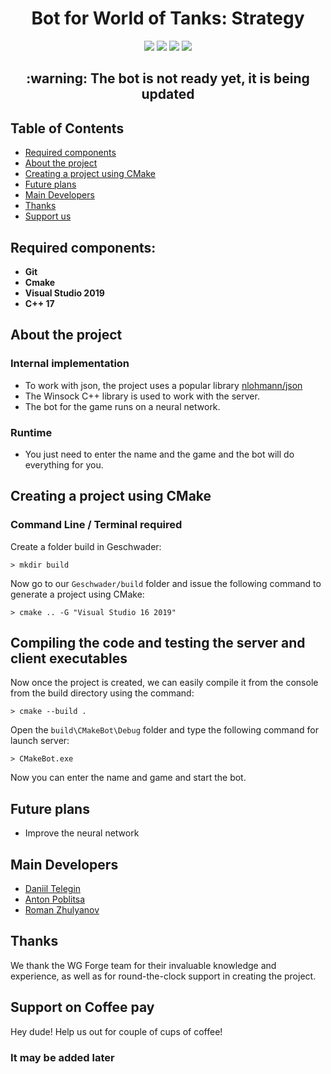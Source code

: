 <h1 align="center">Bot for World of Tanks: Strategy</h1>

<p align="center">

<img src="https://img.shields.io/badge/made%20by-Geschwader-green" >

<img src="https://img.shields.io/badge/platform-windows-lightgrey">

<img src="https://badges.frapsoft.com/os/v1/open-source.svg?v=103" >

<img src="https://img.shields.io/badge/status-down-green">

</p>

<h2 align="center">:warning: <b>The bot is not ready yet, it is being updated</b></h2>

## Table of Contents
- [Required components](#required-components)
- [About the project](#about-the-project)
- [Creating a project using CMake](#creating-a-project-using-cmake)
- [Future plans](#future-plans)
- [Main Developers](#main-developers)
- [Thanks](#thanks)
- [Support us](#support-on-coffee-pay)


## Required components:
- **Git**
- **Cmake**
- **Visual Studio 2019**
- **С++ 17** 

## About the project

### Internal implementation

- To work with json, the project uses a popular library [nlohmann/json](https://github.com/nlohmann/json)
- The Winsock C++ library is used to work with the server.
- The bot for the game runs on a neural network.

### Runtime

- You just need to enter the name and the game and the bot will do everything for you.

## Creating a project using CMake
### Command Line / Terminal required
Create a folder build in Geschwader:
```
> mkdir build
```
Now go to our `Geschwader/build` folder and issue the following command to generate a project using CMake:
```
> cmake .. -G "Visual Studio 16 2019"
```
## Compiling the code and testing the server and client executables
Now once the project is created, we can easily compile it from the console from the build directory using the command:
```
> cmake --build .
```
Open the `build\CMakeBot\Debug` folder and type the following command for launch server:
```
> CMakeBot.exe
```

Now you can enter the name and game and start the bot.

## Future plans

- Improve the neural network

## Main Developers

- [Daniil Telegin](https://t.me/LittleFantom)
- [Anton Poblitsa](https://t.me/podikgg)
- [Roman Zhulyanov](https://t.me/grangeli)

## Thanks

We thank the WG Forge team for their invaluable knowledge and experience, as well as for round-the-clock support in creating the project.

## Support on Coffee pay

Hey dude! Help us out for couple of cups of coffee!

### __It may be added later__